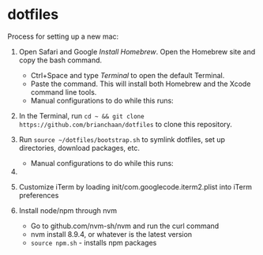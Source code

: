 # dotfiles

Process for setting up a new mac:

1. Open Safari and Google *Install Homebrew*. Open the Homebrew site and copy the bash command.
    - Ctrl+Space and type *Terminal* to open the default Terminal.
    - Paste the command. This will install both Homebrew and the Xcode command line tools.
    - Manual configurations to do while this runs:
1. In the Terminal, run ```cd ~ && git clone https://github.com/brianchaan/dotfiles``` to clone this repository.
1. Run ```source ~/dotfiles/bootstrap.sh``` to symlink dotfiles, set up directories, download packages, etc.
    - Manual configurations to do while this runs:
1. 


1. Customize iTerm by loading init/com.googlecode.iterm2.plist into iTerm preferences
1. Install node/npm through nvm
    - Go to github.com/nvm-sh/nvm and run the curl command
    - nvm install 8.9.4, or whatever is the latest version
    - ``source npm.sh`` - installs npm packages
